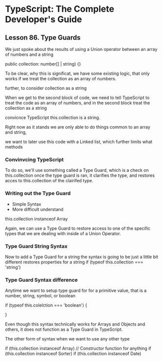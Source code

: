# TypeScript: The Complete Developer's Guide

## Lesson 86. Type Guards


We just spoke about the results of using a Union operator between an array of numbers and a string

public collection: number[] | string) {}


To be clear, why this is significat, we have some existing logic, that only works if we treat the collection as an array of numbers.


further, to consider collection as a string 

When we get to the second block of code, we need to tell TypeScript to treat the code as an array of numbers, and in the second block treat the collection as a string 


convicnce TypeScript this.collection is a string.

Right now as it stands we are only able to do things common to an array and string,

we want to later use this code with a Linked list, which further limits what methods



### Convinvcing TypeScript


To do so, we'll use something called a Type Guard, which is a check on this.collection once the type guard is ran, it clarifies the type, and restores acces to this.collection of the clairifed type.

### Writing out the Type Guard

- Simple Syntax
- More difficult understand

this.collection instanceof Array

Again, we can use a Type Guard to restore access to one of the specific types that we are dealing with inside of a Union Operator.

### Type Guard String Syntax

Now to add a Type Guard for a string the syntax is going to be just a little bit different
restores properties for a string
if (typeof this.collection === 'string')


### Type Guard Syntax difference

Anytime we want to setup type guard for for a primitive value, that is a number, string, symbol, or boolean

if (typeof this.colelction === 'boolean') {

}

Even though this syntax technically works for Arrays and Objects and others, it does not function as a Type Guard in TypeScript.






The other form of syntax when we want to use any other type

if (this.collection instanceof Array) // Constructor function for anything
if (this.collection instanceof Sorter)
if (this.collection instanceof Date)

